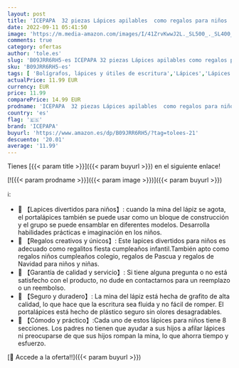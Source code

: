 ```yaml
---
layout: post
title: 'ICEPAPA  32 piezas Lápices apilables  como regalos para niños  regalos cumpleaños niños colegio  regalos divertidos de detalles cumpleaños infantiles o regalo pascua niñoç  portalápices color oscuro '
date: 2022-09-11 05:41:50
image: 'https://m.media-amazon.com/images/I/41ZrvKwwJ2L._SL500_._SL400_.jpg'
comments: true
category: ofertas
author: 'tole.es'
slug: 'B09JRR6RH5-es ICEPAPA 32 piezas Lápices apilables como regalos para...'
sku: 'B09JRR6RH5-es'
tags: [ 'Bolígrafos, lápices y útiles de escritura','Lápices','Lápices de madera','Oficina y papelería','icepapa','lápices','🇪🇸', ]
actualPrice: 11.99 EUR
currency: EUR
price: 11.99
comparePrice: 14.99 EUR
prodname: 'ICEPAPA  32 piezas Lápices apilables  como regalos para niños  regalos cumpleaños niños colegio  regalos divertidos de detalles cumpleaños infantiles o regalo pascua niñoç  portalápices color oscuro '
country: 'es'
flag: '🇪🇸'
brand: 'ICEPAPA'
buyurl: 'https://www.amazon.es/dp/B09JRR6RH5/?tag=tolees-21'
descuento: '20.01'
average: '11.99'
---
```


Tienes [{{< param title >}}]({{< param buyurl >}}) en el siguiente enlace!

[![{{< param prodname >}}]({{< param image >}})]({{< param buyurl >}})

ℹ️:

- 🌈 【Lapices divertidos para niños】: cuando la mina del lápiz se agota, el portalápices también se puede usar como un bloque de construcción y el grupo se puede ensamblar en diferentes modelos. Desarrolla habilidades prácticas e imaginación en los niños.
- 🌈 【Regalos creativos y únicos】: Este lapices divertidos para niños es adecuado como regalitos fiesta cumpleaños infantil.También apto como regalos niños cumpleaños colegio, regalos de Pascua y regalos de Navidad para niños y niñas.
- 🌈 【Garantía de calidad y servicio】: Si tiene alguna pregunta o no está satisfecho con el producto, no dude en contactarnos para un reemplazo o un reembolso.
- 🌈 【Seguro y duradero】: La mina del lápiz está hecha de grafito de alta calidad, lo que hace que la escritura sea fluida y no fácil de romper. El portalápices está hecho de plástico seguro sin olores desagradables.
- 🌈 【Cómodo y práctico】:Cada uno de estos lápices para niños tiene 8 secciones. Los padres no tienen que ayudar a sus hijos a afilar lápices ni preocuparse de que sus hijos rompan la mina, lo que ahorra tiempo y esfuerzo.

[🛒 Accede a la oferta!!]({{< param buyurl >}})
